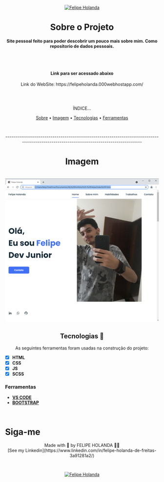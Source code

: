 <p align="center">
   <a href="https://www.linkedin.com/in/felipe-holanda-de-freitas-3a91281a2/">
      <img alt="Felipe Holanda" src="https://img.shields.io/badge/-Felipe Holanda-blue?style=flat&logo=Linkedin&logoColor=bluee" />
   </a>
</p>

<h1 align="center">Sobre o Projeto</h1>

<h4 align="center">Site pessoal feito para poder descobrir um pouco mais sobre mim. Como repositorio de dados pessoais.</h4>
<br>
<br>
<h4 align="center">Link para ser acessado abaixo</h4>

<p align="center">Link do WebSite: https://felipeholanda.000webhostapp.com/ </p>
<br>
<br>

<p align="center">ÍNDICE...</p>
<p align="center"><a href="#sobre-o-projeto">Sobre</a> • 
<a href="#Imagem">Imagem</a> • 
<a href="#Tecnologias--">Tecnologias</a> • 
<a href="#Ferramentas">Ferramentas</a></p>

<br>

<p align="center">-------------------------------------------------------------------------------------------------------------------------------------------</p>

<h1 align="center">Imagem</h1>

<h1 align="center">
   <img alt="Readme" title="Readme" src="PaginaREADME.png" />
</h1>

  <h2 align="center">Tecnologias 🚀 </h2>

  <p align="center">As seguintes ferramentas foram usadas na construção do projeto:</p>

  - [x] **HTML**
  - [x] **CSS**
  - [x] **JS**
  - [x] **SCSS**

  ### Ferramentas

  - [**VS CODE**](https://code.visualstudio.com/)
  - [**BOOTSTRAP**](https://getbootstrap.com/)

<br>

  <h1>Siga-me</h1>
  <p align="center">Made with 💜 by FELIPE HOLANDA 👋🏻 <br>[See my Linkedin](https://www.linkedin.com/in/felipe-holanda-de-freitas-3a91281a2/)</p>
  
<br>

<p align="center">
   <a href="https://www.linkedin.com/in/felipe-holanda-de-freitas-3a91281a2/">
      <img alt="Felipe Holanda" src="https://img.shields.io/badge/-Felipe Holanda-blue?style=flat&logo=Linkedin&logoColor=bluee" />
   </a>
</p>
